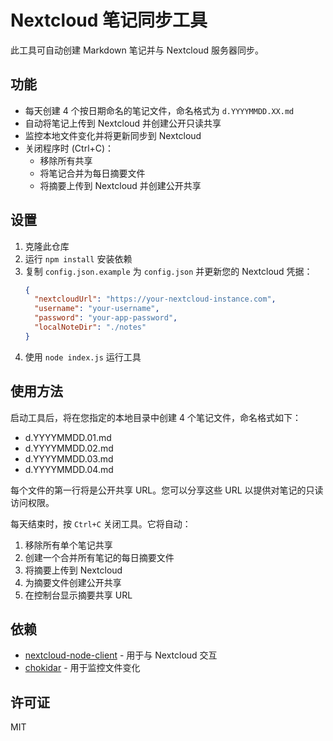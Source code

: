 # Nextcloud 笔记同步工具

此工具可自动创建 Markdown 笔记并与 Nextcloud 服务器同步。

## 功能

- 每天创建 4 个按日期命名的笔记文件，命名格式为 `d.YYYYMMDD.XX.md`
- 自动将笔记上传到 Nextcloud 并创建公开只读共享
- 监控本地文件变化并将更新同步到 Nextcloud
- 关闭程序时 (Ctrl+C)：
  - 移除所有共享
  - 将笔记合并为每日摘要文件
  - 将摘要上传到 Nextcloud 并创建公开共享

## 设置

1. 克隆此仓库
2. 运行 `npm install` 安装依赖
3. 复制 `config.json.example` 为 `config.json` 并更新您的 Nextcloud 凭据：
   ```json
   {
     "nextcloudUrl": "https://your-nextcloud-instance.com",
     "username": "your-username",
     "password": "your-app-password",
     "localNoteDir": "./notes"
   }
   ```
4. 使用 `node index.js` 运行工具

## 使用方法

启动工具后，将在您指定的本地目录中创建 4 个笔记文件，命名格式如下：
- d.YYYYMMDD.01.md
- d.YYYYMMDD.02.md
- d.YYYYMMDD.03.md
- d.YYYYMMDD.04.md

每个文件的第一行将是公开共享 URL。您可以分享这些 URL 以提供对笔记的只读访问权限。

每天结束时，按 `Ctrl+C` 关闭工具。它将自动：
1. 移除所有单个笔记共享
2. 创建一个合并所有笔记的每日摘要文件
3. 将摘要上传到 Nextcloud
4. 为摘要文件创建公开共享
5. 在控制台显示摘要共享 URL

## 依赖

- [nextcloud-node-client](https://github.com/nextcloud/nextcloud-node-client) - 用于与 Nextcloud 交互
- [chokidar](https://github.com/paulmillr/chokidar) - 用于监控文件变化

## 许可证

MIT